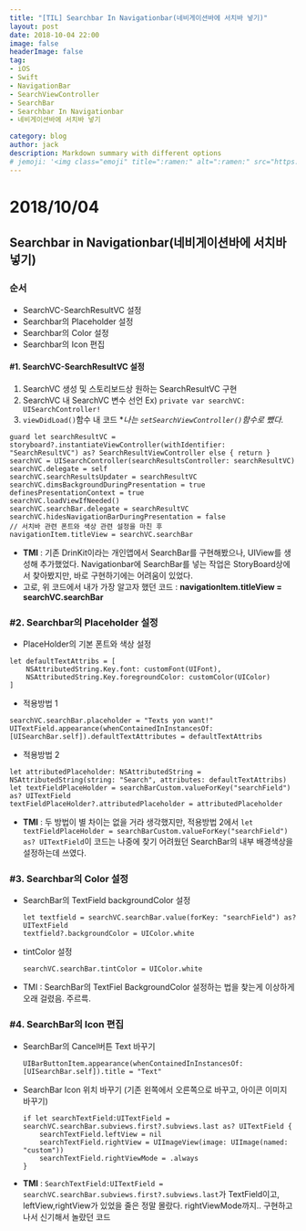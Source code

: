 ```yaml
---
title: "[TIL] Searchbar In Navigationbar(네비게이션바에 서치바 넣기)"
layout: post
date: 2018-10-04 22:00
image: false
headerImage: false
tag:
- iOS
- Swift
- NavigationBar
- SearchViewController
- SearchBar
- Searchbar In Navigationbar
- 네비게이션바에 서치바 넣기

category: blog
author: jack
description: Markdown summary with different options
# jemoji: '<img class="emoji" title=":ramen:" alt=":ramen:" src="https://assets.github.com/images/icons/emoji/unicode/1f35c.png" height="20" width="20" align="absmiddle">'
---
```

# 2018/10/04
## Searchbar in Navigationbar(네비게이션바에 서치바 넣기)
### 순서
- SearchVC-SearchResultVC 설정
- Searchbar의 Placeholder 설정
- Searchbar의 Color 설정
- Searchbar의 Icon 편집

#### #1. SearchVC-SearchResultVC 설정
1. SearchVC 생성 및 스토리보드상 원하는 SearchResultVC 구현
2. SearchVC 내 SearchVC 변수 선언 Ex) ``private var searchVC: UISearchController!``
3. ``viewDidLoad()``함수 내 코드 \**나는 ``setSearchViewController()``함수로 뺐다.*
  ```
  guard let searchResultVC = storyboard?.instantiateViewController(withIdentifier: "SearchResultVC") as? SearchResultViewController else { return }
  searchVC = UISearchController(searchResultsController: searchResultVC)
  searchVC.delegate = self
  searchVC.searchResultsUpdater = searchResultVC
  searchVC.dimsBackgroundDuringPresentation = true
  definesPresentationContext = true
  searchVC.loadViewIfNeeded()
  searchVC.searchBar.delegate = searchResultVC
  searchVC.hidesNavigationBarDuringPresentation = false
  // 서치바 관련 폰트와 색상 관련 설정을 마친 후
  navigationItem.titleView = searchVC.searchBar
  ```
  - **TMI** : 기존 DrinKit이라는 개인앱에서 SearchBar를 구현해봤으나, UIView를 생성해 추가했었다. Navigationbar에 SearchBar를 넣는 작업은 StoryBoard상에서 찾아봤지만, 바로 구현하기에는 어려움이 있었다.
  - 고로, 위 코드에서 내가 가장 알고자 했던 코드 : **navigationItem.titleView = searchVC.searchBar**

### #2. Searchbar의 Placeholder 설정
  - PlaceHolder의 기본 폰트와 색상 설정
  ```
  let defaultTextAttribs = [
      NSAttributedString.Key.font: customFont(UIFont),
      NSAttributedString.Key.foregroundColor: customColor(UIColor)
  ]
  ```
  - 적용방법 1
  ```
  searchVC.searchBar.placeholder = "Texts yon want!"
  UITextField.appearance(whenContainedInInstancesOf: [UISearchBar.self]).defaultTextAttributes = defaultTextAttribs
  ```
  - 적용방법 2
  ```
  let attributedPlaceholder: NSAttributedString = NSAttributedString(string: "Search", attributes: defaultTextAttribs)
  let textFieldPlaceHolder = searchBarCustom.valueForKey("searchField") as? UITextField
  textFieldPlaceHolder?.attributedPlaceholder = attributedPlaceholder
  ```
  - **TMI** : 두 방법이 별 차이는 없을 거라 생각했지만, 적용방법 2에서 ``let textFieldPlaceHolder = searchBarCustom.valueForKey("searchField") as? UITextField``이 코드는 나중에 찾기 어려웠던 SearchBar의 내부 배경색상을 설정하는데 쓰였다.

### #3. Searchbar의 Color 설정
  - SearchBar의 TextField backgroundColor 설정
    ```
    let textfield = searchVC.searchBar.value(forKey: "searchField") as? UITextField
    textfield?.backgroundColor = UIColor.white
    ```
  - tintColor 설정
    ```
    searchVC.searchBar.tintColor = UIColor.white
    ```
  - TMI : SearchBar의 TextFiel BackgroundColor 설정하는 법을 찾는게 이상하게 오래 걸렸음. 주르륵.

### #4. SearchBar의 Icon 편집
  - SearchBar의 Cancel버튼 Text 바꾸기
    ```
    UIBarButtonItem.appearance(whenContainedInInstancesOf: [UISearchBar.self]).title = "Text"
    ```
  - SearchBar Icon 위치 바꾸기 (기존 왼쪽에서 오른쪽으로 바꾸고, 아이콘 이미지 바꾸기)
    ```
    if let searchTextField:UITextField = searchVC.searchBar.subviews.first?.subviews.last as? UITextField {
        searchTextField.leftView = nil
        searchTextField.rightView = UIImageView(image: UIImage(named: "custom"))
        searchTextField.rightViewMode = .always
    }
    ```
  - **TMI** : ``SearchTextField:UITextField = searchVC.searchBar.subviews.first?.subviews.last``가 TextField이고, leftView,rightView가 있었을 줄은 정말 몰랐다. rightViewMode까지.. 구현하고 나서 신기해서 놀랐던 코드
